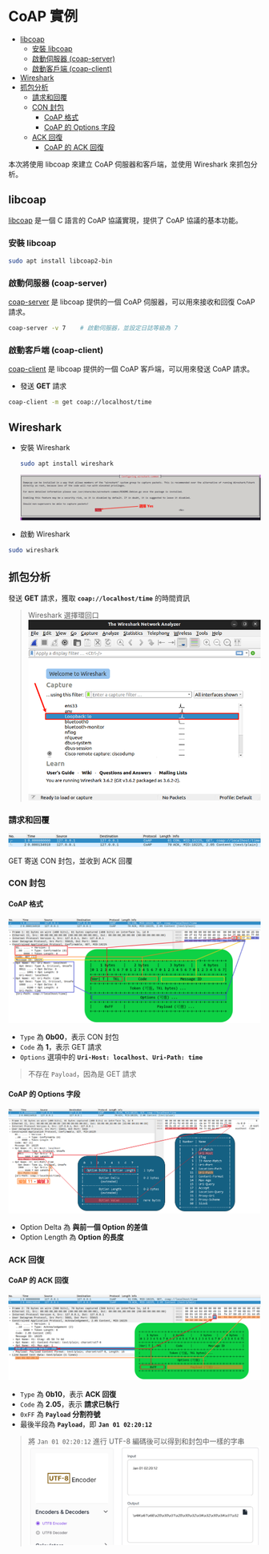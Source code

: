# CoAP 實例

- [libcoap](#libcoap)
	- [安裝 libcoap](#%E5%AE%89%E8%A3%9D-libcoap)
	- [啟動伺服器 (coap-server)](#%E5%95%9F%E5%8B%95%E4%BC%BA%E6%9C%8D%E5%99%A8-coap-server)
	- [啟動客戶端 (coap-client)](#%E5%95%9F%E5%8B%95%E5%AE%A2%E6%88%B6%E7%AB%AF-coap-client)
- [Wireshark](#wireshark)
- [抓包分析](#%E6%8A%93%E5%8C%85%E5%88%86%E6%9E%90)
	- [請求和回覆](#%E8%AB%8B%E6%B1%82%E5%92%8C%E5%9B%9E%E8%A6%86)
	- [CON 封包](#con-%E5%B0%81%E5%8C%85)
		- [CoAP 格式](#coap-%E6%A0%BC%E5%BC%8F)
		- [CoAP 的 Options 字段](#coap-%E7%9A%84-options-%E5%AD%97%E6%AE%B5)
	- [ACK 回復](#ack-%E5%9B%9E%E5%BE%A9)
		- [CoAP 的 ACK 回復](#coap-%E7%9A%84-ack-%E5%9B%9E%E5%BE%A9)


本次將使用 libcoap 來建立 CoAP 伺服器和客戶端，並使用 Wireshark 來抓包分析。

## libcoap

[libcoap](https://github.com/obgm/libcoap) 是一個 C 語言的 CoAP 協議實現，提供了 CoAP 協議的基本功能。

### 安裝 libcoap

```bash
sudo apt install libcoap2-bin
```

### 啟動伺服器 (coap-server)

[coap-server](https://libcoap.net/doc/reference/develop/man_coap-server.html) 是 libcoap 提供的一個 CoAP 伺服器，可以用來接收和回復 CoAP 請求。

```bash
coap-server -v 7    # 啟動伺服器，並設定日誌等級為 7
```

### 啟動客戶端 (coap-client)

[coap-client](https://libcoap.net/doc/reference/develop/man_coap-client.html) 是 libcoap 提供的一個 CoAP 客戶端，可以用來發送 CoAP 請求。

- 發送 **GET** 請求
```bash
coap-client -m get coap://localhost/time
```

## Wireshark

- 安裝 Wireshark

	```bash
	sudo apt install wireshark
	```

	![](../attachment/Pasted%20image%2020241123032105.png)

- 啟動 Wireshark
```bash
sudo wireshark
```

## 抓包分析

發送 **GET** 請求，獲取 **`coap://localhost/time`** 的時間資訊

> Wireshark 選擇環回口
> ![](../attachment/Clip_2024-11-23_03-22-07.png)

### 請求和回覆

![](../attachment/Clip_2024-11-17_19-47-47.png)

GET 寄送 CON 封包，並收到 ACK 回覆

### CON 封包

#### CoAP 格式

![](../attachment/Pasted%20image%2020241117185612.png)

- `Type` 為 **0b00**，表示 CON 封包
- `Code` 為 **1**，表示 GET 請求
- `Options` 選項中的 **`Uri-Host: localhost`**、**`Uri-Path: time`**

> 不存在 `Payload`，因為是 GET 請求

#### CoAP 的 Options 字段

![](../attachment/Pasted%20image%2020241117191257.png)

- Option Delta 為 **與前一個 Option 的差值**
- Option Length 為 **Option 的長度**

### ACK 回復

#### CoAP 的 ACK 回復

![](../attachment/Pasted%20image%2020241117194615.png)

- `Type` 為 **0b10**，表示 **ACK 回復**
- `Code` 為 **2.05**，表示 **請求已執行**
- `0xFF` 為 **`Payload` 分割符號**
- 最後半段為 **`Payload`**，即 **`Jan 01 02:20:12`**

> 將 `Jan 01 02:20:12` 進行 UTF-8 編碼後可以得到和封包中一樣的字串
> ![alt text](../attachment/Clip_2024-11-17_20-02-58.png)